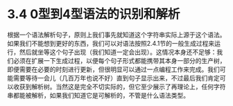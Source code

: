 # 3.4 0型到4型语法的识别和解析

根据一个语法解析句子，原则上我们事先就知道这个字符串实际上源于这个语法。如果我们不能想到更好的东西，我们可以对语法按照2.4.1节的一般生成过程来运行，然后就坐等这个句子出现（我们知道一定会出现）。这情况本身还不足够：我们必须在扩展一下生成过程，以便每个句子形式都能携带其本身一部分的生产树，即便需要在必要的时刻进行更新，但很明显可以通过一点编程工作来完成。我们可能需要等待一会儿（几百万年也说不好）直到句子显示出来，不过最后我们肯定可以收获到解析树。当然这是完全不切实际的，但它至少展示了再理论上，任何字符串都能被解析，如果我们知道它是可解析的，不管是什么语法类型。